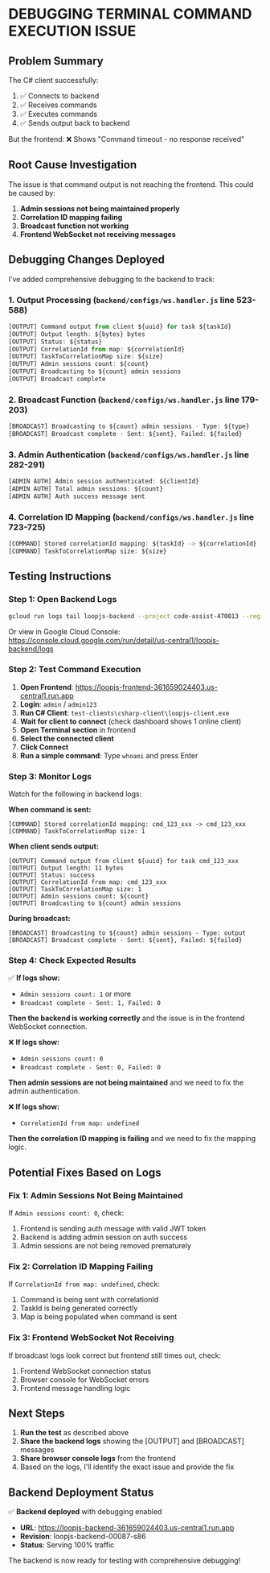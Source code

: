 # DEBUGGING TERMINAL COMMAND EXECUTION ISSUE

## Problem Summary
The C# client successfully:
1. ✅ Connects to backend
2. ✅ Receives commands
3. ✅ Executes commands  
4. ✅ Sends output back to backend

But the frontend:
❌ Shows "Command timeout - no response received"

## Root Cause Investigation

The issue is that command output is not reaching the frontend. This could be caused by:

1. **Admin sessions not being maintained properly**
2. **Correlation ID mapping failing**
3. **Broadcast function not working**
4. **Frontend WebSocket not receiving messages**

## Debugging Changes Deployed

I've added comprehensive debugging to the backend to track:

### 1. Output Processing (`backend/configs/ws.handler.js` line 523-588)
```javascript
[OUTPUT] Command output from client ${uuid} for task ${taskId}
[OUTPUT] Output length: ${bytes} bytes
[OUTPUT] Status: ${status}
[OUTPUT] CorrelationId from map: ${correlationId}
[OUTPUT] TaskToCorrelationMap size: ${size}
[OUTPUT] Admin sessions count: ${count}
[OUTPUT] Broadcasting to ${count} admin sessions
[OUTPUT] Broadcast complete
```

### 2. Broadcast Function (`backend/configs/ws.handler.js` line 179-203)
```javascript
[BROADCAST] Broadcasting to ${count} admin sessions - Type: ${type}
[BROADCAST] Broadcast complete - Sent: ${sent}, Failed: ${failed}
```

### 3. Admin Authentication (`backend/configs/ws.handler.js` line 282-291)
```javascript
[ADMIN AUTH] Admin session authenticated: ${clientId}
[ADMIN AUTH] Total admin sessions: ${count}
[ADMIN AUTH] Auth success message sent
```

### 4. Correlation ID Mapping (`backend/configs/ws.handler.js` line 723-725)
```javascript
[COMMAND] Stored correlationId mapping: ${taskId} -> ${correlationId}
[COMMAND] TaskToCorrelationMap size: ${size}
```

## Testing Instructions

### Step 1: Open Backend Logs
```bash
gcloud run logs tail loopjs-backend --project code-assist-470813 --region us-central1 --format json
```

Or view in Google Cloud Console:
https://console.cloud.google.com/run/detail/us-central1/loopjs-backend/logs

### Step 2: Test Command Execution

1. **Open Frontend**: https://loopjs-frontend-361659024403.us-central1.run.app
2. **Login**: `admin` / `admin123`
3. **Run C# Client**: `test-clients\csharp-client\loopjs-client.exe`
4. **Wait for client to connect** (check dashboard shows 1 online client)
5. **Open Terminal section** in frontend
6. **Select the connected client**
7. **Click Connect**
8. **Run a simple command**: Type `whoami` and press Enter

### Step 3: Monitor Logs

Watch for the following in backend logs:

**When command is sent:**
```
[COMMAND] Stored correlationId mapping: cmd_123_xxx -> cmd_123_xxx
[COMMAND] TaskToCorrelationMap size: 1
```

**When client sends output:**
```
[OUTPUT] Command output from client ${uuid} for task cmd_123_xxx
[OUTPUT] Output length: 11 bytes
[OUTPUT] Status: success
[OUTPUT] CorrelationId from map: cmd_123_xxx
[OUTPUT] TaskToCorrelationMap size: 1
[OUTPUT] Admin sessions count: ${count}
[OUTPUT] Broadcasting to ${count} admin sessions
```

**During broadcast:**
```
[BROADCAST] Broadcasting to ${count} admin sessions - Type: output
[BROADCAST] Broadcast complete - Sent: ${sent}, Failed: ${failed}
```

### Step 4: Check Expected Results

✅ **If logs show:**
- `Admin sessions count: 1` or more
- `Broadcast complete - Sent: 1, Failed: 0`

**Then the backend is working correctly** and the issue is in the frontend WebSocket connection.

❌ **If logs show:**
- `Admin sessions count: 0`
- `Broadcast complete - Sent: 0, Failed: 0`

**Then admin sessions are not being maintained** and we need to fix the admin authentication.

❌ **If logs show:**
- `CorrelationId from map: undefined`

**Then the correlation ID mapping is failing** and we need to fix the mapping logic.

## Potential Fixes Based on Logs

### Fix 1: Admin Sessions Not Being Maintained
If `Admin sessions count: 0`, check:
1. Frontend is sending auth message with valid JWT token
2. Backend is adding admin session on auth success
3. Admin sessions are not being removed prematurely

### Fix 2: Correlation ID Mapping Failing
If `CorrelationId from map: undefined`, check:
1. Command is being sent with correlationId
2. TaskId is being generated correctly
3. Map is being populated when command is sent

### Fix 3: Frontend WebSocket Not Receiving
If broadcast logs look correct but frontend still times out, check:
1. Frontend WebSocket connection status
2. Browser console for WebSocket errors
3. Frontend message handling logic

## Next Steps

1. **Run the test** as described above
2. **Share the backend logs** showing the [OUTPUT] and [BROADCAST] messages
3. **Share browser console logs** from the frontend
4. Based on the logs, I'll identify the exact issue and provide the fix

## Backend Deployment Status

✅ **Backend deployed** with debugging enabled
- **URL**: https://loopjs-backend-361659024403.us-central1.run.app
- **Revision**: loopjs-backend-00087-s86
- **Status**: Serving 100% traffic

The backend is now ready for testing with comprehensive debugging!

